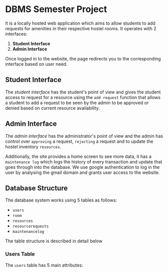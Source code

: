 # DBMS Semester Project

It is a locally hosted web application which aims to allow students to add requests for amenities in 
their respective hostel rooms. It operates with 2 interfaces: 

1. **Student Interface**
2. **Admin Interface**

Once logged in to the website, the page redirects you to the corresponding interface based on user need.

## Student Interface

The *student interface* has the student's point of view and gives the student access to request for a resource
using the `add request` function that allows a student to add a request to be seen by the admin to be approved 
or denied based on current resource availability.

## Admin Interface

The *admin interface* has the administrator's point of view and the admin has control over `approving` a request, 
`rejecting` a request and to update the hostel inventory `resources`.

Additionally, the site provides a home screen to see more data, it has a `maintenance log` which logs the history of every transaction and 
update that goes through into the database. 
We use google authentication to log in the user by analysing the gmail domain and grants user access to the website.

## Database Structure

The database system works using 5 tables as follows:
- `users`
- `room`
- `resources`
- `resourcerequests`
- `maintenancelog`

The table structure is described in detail below

### Users Table

The `users` table has 5 main attributes: 
